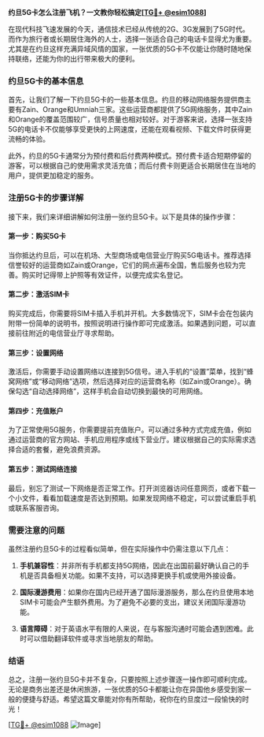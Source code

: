 **约旦5G卡怎么注册飞机？一文教你轻松搞定[[TG💪+ @esim1088](https://t.me/s/esim1088)]**

在现代科技飞速发展的今天，通信技术已经从传统的2G、3G发展到了5G时代。而作为旅行者或长期居住海外的人士，选择一张适合自己的电话卡显得尤为重要。尤其是在约旦这样充满异域风情的国家，一张优质的5G卡不仅能让你随时随地保持联络，还能为你的出行带来极大的便利。

### 约旦5G卡的基本信息

首先，让我们了解一下约旦5G卡的一些基本信息。约旦的移动网络服务提供商主要有Zain、Orange和Umniah三家。这些运营商都提供了5G网络服务，其中Zain和Orange的覆盖范围较广，信号质量也相对较好。对于游客来说，选择一张支持5G的电话卡不仅能够享受更快的上网速度，还能在观看视频、下载文件时获得更流畅的体验。

此外，约旦的5G卡通常分为预付费和后付费两种模式。预付费卡适合短期停留的游客，可以根据自己的使用需求灵活充值；而后付费卡则更适合长期居住在当地的用户，提供更加稳定的服务。

### 注册5G卡的步骤详解

接下来，我们来详细讲解如何注册一张约旦5G卡。以下是具体的操作步骤：

#### 第一步：购买5G卡

当你抵达约旦后，可以在机场、大型商场或电信营业厅购买5G电话卡。推荐选择信誉较好的运营商如Zain或Orange，它们的网点遍布全国，售后服务也较为完善。购买时记得带上护照等有效证件，以便完成实名登记。

#### 第二步：激活SIM卡

购买完成后，你需要将SIM卡插入手机并开机。大多数情况下，SIM卡会在包装内附带一份简单的说明书，按照说明进行操作即可完成激活。如果遇到问题，可以直接前往附近的电信营业厅寻求帮助。

#### 第三步：设置网络

激活后，你需要手动设置网络以连接到5G信号。进入手机的“设置”菜单，找到“蜂窝网络”或“移动网络”选项，然后选择对应的运营商名称（如Zain或Orange）。确保勾选“自动选择网络”，这样手机会自动切换到最快的可用网络。

#### 第四步：充值账户

为了正常使用5G服务，你需要提前充值账户。可以通过多种方式完成充值，例如通过运营商的官方网站、手机应用程序或线下营业厅。建议根据自己的实际需求选择合适的套餐，避免浪费资源。

#### 第五步：测试网络连接

最后，别忘了测试一下网络是否正常工作。打开浏览器访问任意网页，或者下载一个小文件，看看加载速度是否达到预期。如果发现网络不稳定，可以尝试重启手机或联系客服咨询。

### 需要注意的问题

虽然注册约旦5G卡的过程看似简单，但在实际操作中仍需注意以下几点：

1. **手机兼容性**：并非所有手机都支持5G网络，因此在出国前最好确认自己的手机是否具备相关功能。如果不支持，可以选择更换手机或使用外接设备。

2. **国际漫游费用**：如果你在国内已经开通了国际漫游服务，那么在约旦使用本地SIM卡可能会产生额外费用。为了避免不必要的支出，建议关闭国际漫游功能。

3. **语言障碍**：对于英语水平有限的人来说，在与客服沟通时可能会遇到困难。此时可以借助翻译软件或寻求当地朋友的帮助。

### 结语

总之，注册一张约旦5G卡并不复杂，只要按照上述步骤逐一操作即可顺利完成。无论是商务出差还是休闲旅游，一张优质的5G卡都能让你在异国他乡感受到家一般的便捷与舒适。希望这篇文章能对你有所帮助，祝你在约旦度过一段愉快的时光！

[[TG💪+ @esim1088](https://t.me/s/esim1088) ![Image](https://i.postimg.cc/4NQfJmqS/Snipaste-2025-05-13-00-14-12.png)]